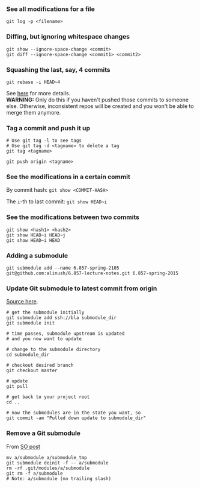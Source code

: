 ### See all modifications for a file

    git log -p <filename>

### Diffing, but ignoring whitespace changes

    git show --ignore-space-change <commit>
    git diff --ignore-space-change <commit1> <commit2>

### Squashing the last, say, 4 commits

    git rebase -i HEAD~4

See [here](http://gitready.com/advanced/2009/02/10/squashing-commits-with-rebase.html) for more details.  
**WARNING:** Only do this if you haven't pushed those commits to someone else. Otherwise, inconsistent repos will be created and you won't be able to merge them anymore.

### Tag a commit and push it up

    # Use git tag -l to see tags
    # Use git tag -d <tagname> to delete a tag
    git tag <tagname>

    git push origin <tagname>


### See the modifications in a certain commit

By commit hash: `git show <COMMIT-HASH>`

The `i`-th to last commit: `git show HEAD~i`

### See the modifications between two commits

    git show <hash1> <hash2>
    git show HEAD~i HEAD~j
    git show HEAD~i HEAD

### Adding a submodule

    git submodule add --name 6.857-spring-2105 git@github.com:alinush/6.857-lecture-notes.git 6.857-spring-2015

### Update Git submodule to latest commit from origin

[Source here](https://stackoverflow.com/questions/5828324/update-git-submodule-to-latest-commit-on-origin).

    # get the submodule initially
    git submodule add ssh://bla submodule_dir
    git submodule init

    # time passes, submodule upstream is updated
    # and you now want to update

    # change to the submodule directory
    cd submodule_dir

    # checkout desired branch
    git checkout master

    # update
    git pull

    # get back to your project root
    cd ..

    # now the submodules are in the state you want, so
    git commit -am "Pulled down update to submodule_dir"

### Remove a Git submodule

From [SO post](https://stackoverflow.com/questions/1260748/how-do-i-remove-a-submodule)

    mv a/submodule a/submodule_tmp
    git submodule deinit -f -- a/submodule
    rm -rf .git/modules/a/submodule
    git rm -f a/submodule
    # Note: a/submodule (no trailing slash)
